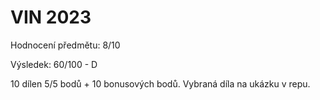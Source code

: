 # VIN 2023
Hodnocení předmětu: 8/10

Výsledek: 60/100 - D

10 dílen 5/5 bodů + 10 bonusových bodů.
Vybraná díla na ukázku v repu.